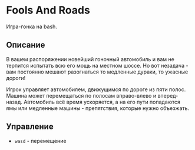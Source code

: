 # Fools And Roads
Игра-гонка на bash.

## Описание
В вашем распоряжении новейший гоночный автомобиль и вам не терпится испытать всю его мощь на местном шоссе. Но вот незадача - вам постоянно мешают разогнаться то медленные дураки, то ужасные дороги!

Игрок управляет автомобилем, движущимся по дороге из пяти полос. Машина может перемещаться по полосам вправо-влево и вперед-назад. Автомобиль всё время ускоряется, а на его пути попадаются ямы или медленные машины - препятствия, которые нужно объезжать.

## Управление
- `wasd` - перемещение